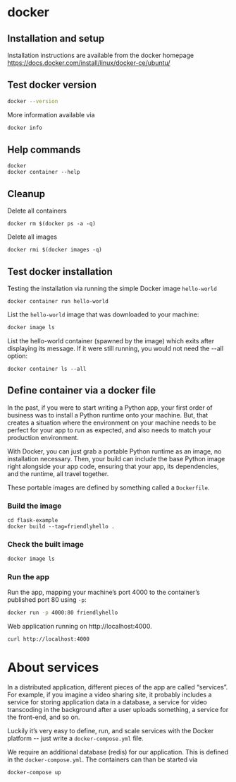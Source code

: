 # docker

## Installation and setup
Installation instructions are available from the docker homepage
https://docs.docker.com/install/linux/docker-ce/ubuntu/

## Test docker version
```bash
docker --version
```
More information available via
```bash
docker info
```

## Help commands
```
docker
docker container --help
```

## Cleanup
Delete all containers
```
docker rm $(docker ps -a -q)
```
Delete all images
```
docker rmi $(docker images -q)
```

## Test docker installation
Testing the installation via running the simple Docker image `hello-world`
```
docker container run hello-world
```

List the `hello-world` image that was downloaded to your machine:
```bash
docker image ls
```
List the hello-world container (spawned by the image) which exits after displaying its message. If it were still running, you would not need the --all option:
```
docker container ls --all
```

## Define container via a docker file
In the past, if you were to start writing a Python app, your first order of business was to install a Python runtime onto your machine. But, that creates a situation where the environment on your machine needs to be perfect for your app to run as expected, and also needs to match your production environment.

With Docker, you can just grab a portable Python runtime as an image, no installation necessary. Then, your build can include the base Python image right alongside your app code, ensuring that your app, its dependencies, and the runtime, all travel together.

These portable images are defined by something called a `Dockerfile`.

### Build the image
```
cd flask-example
docker build --tag=friendlyhello .
```
### Check the built image
```bash
docker image ls
```

### Run the app
Run the app, mapping your machine’s port 4000 to the container’s published port 80 using `-p`:
```bash
docker run -p 4000:80 friendlyhello
```
Web application running on http://localhost:4000.
```bash
curl http://localhost:4000
```

# About services
In a distributed application, different pieces of the app are called “services”. For example, if you imagine a video sharing site, it probably includes a service for storing application data in a database, a service for video transcoding in the background after a user uploads something, a service for the front-end, and so on.

Luckily it’s very easy to define, run, and scale services with the Docker platform -- just write a `docker-compose.yml` file.

We require an additional database (redis) for our application.
This is defined in the `docker-compose.yml`. 
The containers can than be started via
```
docker-compose up
```

